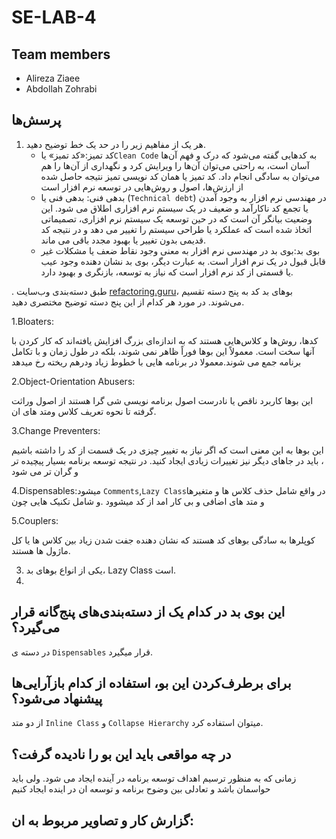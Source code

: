 # SE-LAB-4

## Team members
* Alireza Ziaee
* Abdollah Zohrabi

## پرسش‌ها
1. هر یک از مفاهیم زیر را در حد یک خط توضیح دهید.
    - کد تمیز:«کد تمیز» یا`Clean Code` به کدهایی گفته می‌شود که درک و فهم آن‌ها آسان است، به راحتی می‌توان آن‌ها را ویرایش کرد و نگهداری از آن‌ها را هم می‌توان به سادگی انجام داد. کد تمیز یا همان کد نویسی تمیز نتیجه حاصل شده از ارزش‌ها، اصول و روش‌هایی در توسعه نرم افزار است 
    - بدهی فنی: بدهی فنی یا (`Technical debt`) در مهندسی نرم افزار به وجود آمدن یا تجمع کد ناکارآمد و ضعیف در یک سیستم نرم افزاری اطلاق می شود. این وضعیت بیانگر آن است که در حین توسعه یک سیستم نرم افزاری، تصمیماتی اتخاذ شده است که عملکرد یا طراحی سیستم را تغییر می دهد و در نتیجه کد قدیمی بدون تغییر یا بهبود مجدد باقی می ماند.
    - بوی بد:بوی بد در مهندسی نرم افزار به معنی وجود نقاط ضعف یا مشکلات غیر قابل قبول در یک نرم افزار است. به عبارت دیگر، بوی بد نشان دهنده وجود عیب یا قسمتی از کد نرم افزار است که نیاز به توسعه، بازنگری و بهبود دارد.
 
. طبق دسته‌بندی وب‌سایت [refactoring.guru](https://refactoring.guru/refactoring/smells)، بوهای بد کد به پنج دسته تقسیم می‌شوند. در مورد هر کدام از این پنج دسته توضیح مختصری دهید.

1.Bloaters:

کدها، روش‌ها و کلاس‌هایی هستند که به اندازه‌ای بزرگ افزایش یافته‌اند که کار کردن با آنها سخت است. معمولاً این بوها فوراً ظاهر نمی شوند، بلکه در طول زمان و با تکامل برنامه جمع می شوند.معمولا در برنامه هایی با خطوط زیاد ودرهم ریخته رخ میدهد

 
2.Object-Orientation Abusers:

این بوها کاربرد ناقص یا نادرست اصول برنامه نویسی شی گرا هستند از اصول وراثت گرفته تا  نحوه تعریف کلاس ومتد های ان.

3.Change Preventers:

این بوها به این معنی است که اگر نیاز به تغییر چیزی در یک قسمت از کد را داشته باشیم ، باید در جاهای دیگر نیز تغییرات زیادی ایجاد کنید. در نتیجه توسعه برنامه بسیار پیچیده تر و گران تر می شود

4.Dispensables:میشود `Comments`,`Lazy Class`در واقع شامل حذف کلاس ها و متغیرها و متد های اضافی و بی کار امد از کد میشوود .و شامل تکنیک هایی چون 





5.Couplers:

کوپلرها به سادگی بوهای کد هستند که نشان دهنده جفت شدن زیاد بین کلاس ها یا کل ماژول ها هستند.


3. یکی از انواع بوهای بد، Lazy Class است.
4. 
این بوی بد در کدام یک از دسته‌بندی‌های پنج‌گانه قرار می‌گیرد؟
 - 
در دسته ی `Dispensables` قرار میگیرد.

برای برطرف‌کردن این بو، استفاده از کدام بازآرایی‌ها پیشنهاد می‌شود؟
 - 
از دو متد `Inline Class` و  `Collapse Hierarchy` میتوان استفاده کرد.
   
در چه مواقعی باید این بو را نادیده گرفت؟
 -
زمانی که به منظور ترسیم اهداف توسعه برنامه در آینده ایجاد می شود. ولی باید حواسمان باشد و تعادلی بین وضوح برنامه و توسعه ان در اینده ایجاد کنیم

## گزارش کار و تصاویر مربوط به ان:
